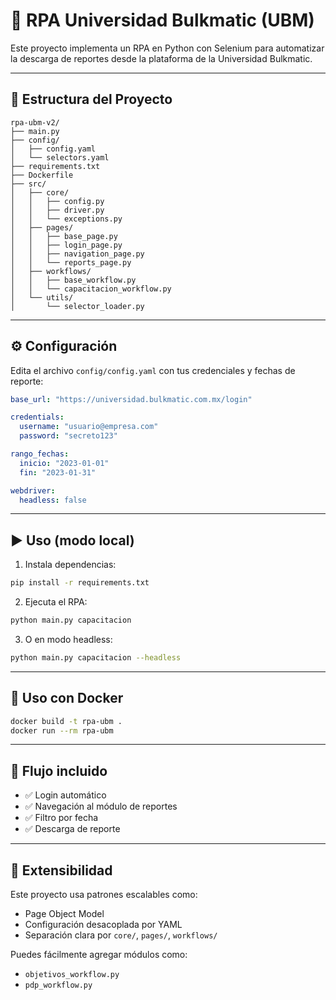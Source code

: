 # 🧠 RPA Universidad Bulkmatic (UBM)

Este proyecto implementa un RPA en Python con Selenium para automatizar la descarga de reportes desde la plataforma de la Universidad Bulkmatic.

---

## 📁 Estructura del Proyecto

```
rpa-ubm-v2/
├── main.py
├── config/
│   ├── config.yaml
│   └── selectors.yaml
├── requirements.txt
├── Dockerfile
├── src/
│   ├── core/
│   │   ├── config.py
│   │   ├── driver.py
│   │   └── exceptions.py
│   ├── pages/
│   │   ├── base_page.py
│   │   ├── login_page.py
│   │   ├── navigation_page.py
│   │   └── reports_page.py
│   ├── workflows/
│   │   ├── base_workflow.py
│   │   └── capacitacion_workflow.py
│   └── utils/
│       └── selector_loader.py
```

---

## ⚙️ Configuración

Edita el archivo `config/config.yaml` con tus credenciales y fechas de reporte:

```yaml
base_url: "https://universidad.bulkmatic.com.mx/login"

credentials:
  username: "usuario@empresa.com"
  password: "secreto123"

rango_fechas:
  inicio: "2023-01-01"
  fin: "2023-01-31"

webdriver:
  headless: false
```

---

## ▶️ Uso (modo local)

1. Instala dependencias:
```bash
pip install -r requirements.txt
```

2. Ejecuta el RPA:
```bash
python main.py capacitacion
```

3. O en modo headless:
```bash
python main.py capacitacion --headless
```

---

## 🐳 Uso con Docker

```bash
docker build -t rpa-ubm .
docker run --rm rpa-ubm
```

---

## 🧪 Flujo incluido

- ✅ Login automático
- ✅ Navegación al módulo de reportes
- ✅ Filtro por fecha
- ✅ Descarga de reporte

---

## 📌 Extensibilidad

Este proyecto usa patrones escalables como:

- Page Object Model
- Configuración desacoplada por YAML
- Separación clara por `core/`, `pages/`, `workflows/`

Puedes fácilmente agregar módulos como:

- `objetivos_workflow.py`
- `pdp_workflow.py`